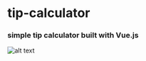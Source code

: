 # tip-calculator

### simple tip calculator built with Vue.js

![alt text](https://i.gyazo.com/3dd009cca3172588a10d7a05144b3627.png)
